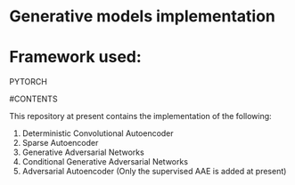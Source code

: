 # Generative models implementation

# Framework used:
PYTORCH

#CONTENTS

This repository at present contains the implementation of the following:
1) Deterministic Convolutional Autoencoder
2) Sparse Autoencoder
3) Generative Adversarial Networks
4) Conditional Generative Adversarial Networks
5) Adversarial Autoencoder (Only the supervised AAE is added at present)
